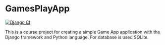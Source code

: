 # GamesPlayApp

[![Django CI](https://github.com/ivanmarinoff/GamesPlayApp/actions/workflows/django.yml/badge.svg)](https://github.com/ivanmarinoff/GamesPlayApp/actions/workflows/django.yml)

This is a course project for creating a simple Game App application with the Django framework and Python language. For database is used SQLite.
